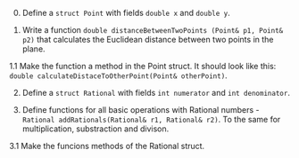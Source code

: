 0. Define a `struct Point` with fields `double x` and `double y`.

1. Write a function `double distanceBetweenTwoPoints (Point& p1, Point& p2)` that calculates the Euclidean distance between two points in the plane. 

1.1 Make the function a method in the Point struct. It should look like this: `double calculateDistaceToOtherPoint(Point& otherPoint)`.

2. Define a  `struct Rational` with fields `int numerator` and `int denominator`.

3. Define functions for all basic operations with Rational numbers - `Rational addRationals(Rational& r1, Rational& r2)`. To the same for multiplication, substraction and divison.

3.1 Make the funcions methods of the Rational struct.

